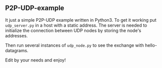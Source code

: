 ## P2P-UDP-example

It just a simple P2P-UDP example written in Python3.
To get it working put `udp_server.py` in a host with a static address. The server is needed to initialize the connection between UDP nodes by storing the node's addresses.

Then run several instances of `udp_node.py` to see the exchange with hello-datagrams.

Edit by your needs and enjoy!
